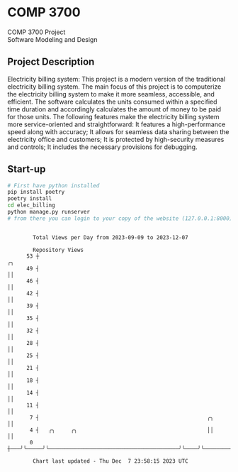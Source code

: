 # COMP 3700
COMP 3700 Project  
Software Modeling and Design
## Project Description
Electricity billing system: This project is a modern version of the traditional electricity billing system. The main focus of this project is to computerize the electricity billing system to make it more seamless, accessible, and efficient. The software calculates the units consumed within a specified time duration and accordingly calculates the amount of money to be paid for those units. The following features make the electricity billing system more service-oriented and straightforward: It features a high-performance speed along with accuracy; It allows for seamless data sharing between the electricity office and customers; It is protected by high-security measures and controls; It includes the necessary provisions for debugging.

## Start-up
```bash
# First have python installed
pip install poetry
poetry install
cd elec_billing
python manage.py runserver
# from there you can login to your copy of the website (127.0.0.1:8000), default creds are admin/admin
```

```

        Total Views per Day from 2023-09-09 to 2023-12-07

        Repository Views
      53 ┼                                                           ╭╮
      49 ┤                                                           ││
      46 ┤                                                           ││
      42 ┤                                                           ││
      39 ┤                                                           ││
      35 ┤                                                           ││
      32 ┤                                                           ││
      28 ┤                                                           ││
      25 ┤                                                           ││
      21 ┤                                                           ││
      18 ┤                                                           ││
      14 ┤                                                           ││
      11 ┤                                                           ││
       7 ┤                                                     ╭╮    ││
       4 ┤   ╭╮     ╭╮                                         ││    ││
       0 ┼───╯╰─────╯╰─────────────────────────────────────────╯╰────╯╰────────────────────────────

        Chart last updated - Thu Dec  7 23:58:15 2023 UTC
        
```
